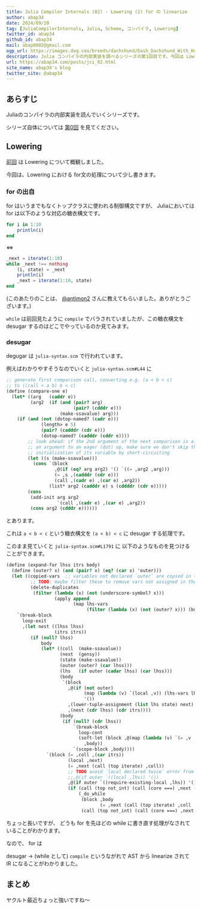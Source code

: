 ```yaml
---
title: Julia Compiler Internals (02) - Lowering (2) for の linearize
author: abap34
date: 2024/09/20
tag: [JuliaCompilerInternals, Julia, Scheme, コンパイラ, Lowering]
twitter_id: abap34
github_id: abap34
mail: abap0002@gmail.com
ogp_url: https://images.dog.ceo/breeds/dachshund/Dash_Dachshund_With_Hat.jpg
description: Julia コンパイラの内部実装を調べるシリーズの第1回目です。今回は Lowering における for文の処理について少し書きます。
url: https://abap34.com/posts/jci_02.html
site_name: abap34's blog
twitter_site: @abap34
---
```



## あらすじ

Juliaのコンパイラの内部実装を読んでいくシリーズです。

シリーズ自体については [第0回](https://abap34.com/posts/jci_00.html) を見てください。

## Lowering

[前回](https://abap34.com/posts/jc2_00.html) は Lowering について概観しました。

今回は、Lowering における for文の処理について少し書きます。

### for の出自

for はいうまでもなくトップクラスに使われる制御構文ですが、 Juliaにおいては for は以下のような対応の糖衣構文です。

```julia
for i in 1:10
    println(i)
end
```

$\Leftrightarrow$

```julia
_next = iterate(1:10)
while _next !== nothing
    (i, state) = _next
    println(i)
    _next = iterate(1:10, state)
end
```

(このあたりのことは、 [@antimon2](https://x.com/antimon2) さんに教えてもらいました。ありがとうございます。)


`while` は前回見たように `compile` でバラされていましたが、この糖衣構文を desugar するのはどこでやっているのか見てみます。

### desugar

degugar は `julia-syntax.scm` で行われています。

例えばわかりやすそうなのでいくと `julia-syntax.scm#L44` に

```scheme
;; generate first comparison call, converting e.g. (a < b < c)
;; to ((call < a b) b < c)
(define (compare-one e)
  (let* ((arg   (caddr e))
         (arg2  (if (and (pair? arg)
                         (pair? (cdddr e)))
                    (make-ssavalue) arg)))
    (if (and (not (dotop-named? (cadr e)))
             (length> e 5)
             (pair? (cadddr (cdr e)))
             (dotop-named? (cadddr (cddr e))))
        ;; look ahead: if the 2nd argument of the next comparison is also
        ;; an argument to an eager (dot) op, make sure we don't skip the
        ;; initialization of its variable by short-circuiting
        (let ((s (make-ssavalue)))
          (cons `(block
                  ,@(if (eq? arg arg2) '() `((= ,arg2 ,arg)))
                  (= ,s ,(cadddr (cdr e)))
                  (call ,(cadr e) ,(car e) ,arg2))
                (list* arg2 (cadddr e) s (cddddr (cdr e)))))
        (cons
         (add-init arg arg2
                   `(call ,(cadr e) ,(car e) ,arg2))
         (cons arg2 (cdddr e))))))
```

とあります。

これは `a < b < c` という糖衣構文を `(a < b) < c` に desugar する処理です。

このまま見ていくと `julia-syntax.scm#L1791` に 以下のようなものを見つけることができます。


```scheme
(define (expand-for lhss itrs body)
  (define (outer? x) (and (pair? x) (eq? (car x) 'outer)))
  (let ((copied-vars  ;; variables not declared `outer` are copied in the innermost loop
         ;; TODO: maybe filter these to remove vars not assigned in the loop
         (delete-duplicates
          (filter (lambda (x) (not (underscore-symbol? x)))
                  (apply append
                         (map lhs-vars
                              (filter (lambda (x) (not (outer? x))) (butlast lhss))))))))
    `(break-block
      loop-exit
      ,(let nest ((lhss lhss)
                  (itrs itrs))
         (if (null? lhss)
             body
             (let* ((coll  (make-ssavalue))
                    (next  (gensy))
                    (state (make-ssavalue))
                    (outer (outer? (car lhss)))
                    (lhs   (if outer (cadar lhss) (car lhss)))
                    (body
                     `(block
                       ,@(if (not outer)
                             (map (lambda (v) `(local ,v)) (lhs-vars lhs))
                             '())
                       ,(lower-tuple-assignment (list lhs state) next)
                       ,(nest (cdr lhss) (cdr itrs))))
                    (body
                     (if (null? (cdr lhss))
                         `(break-block
                           loop-cont
                           (soft-let (block ,@(map (lambda (v) `(= ,v ,v)) copied-vars))
                             ,body))
                         `(scope-block ,body))))
               `(block (= ,coll ,(car itrs))
                       (local ,next)
                       (= ,next (call (top iterate) ,coll))
                       ;; TODO avoid `local declared twice` error from this
                       ;;,@(if outer `((local ,lhs)) '())
                       ,@(if outer `((require-existing-local ,lhs)) '())
                       (if (call (top not_int) (call (core ===) ,next (null)))
                           (_do_while
                            (block ,body
                                   (= ,next (call (top iterate) ,coll ,state)))
                            (call (top not_int) (call (core ===) ,next (null))))))))))))
```

ちょっと長いですが、 どうも for を先ほどの while に書き直す処理がなされていることがわかります。

なので、 for は

desugar → (while として) `compile` というながれで AST から linearize されて IR になることがわかりました。


## まとめ

ヤクルト最近ちょっと強いですね〜

